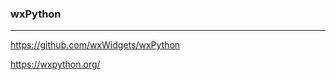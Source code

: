 ### wxPython
---
https://github.com/wxWidgets/wxPython

https://wxpython.org/

```
```

```
```

```
```


